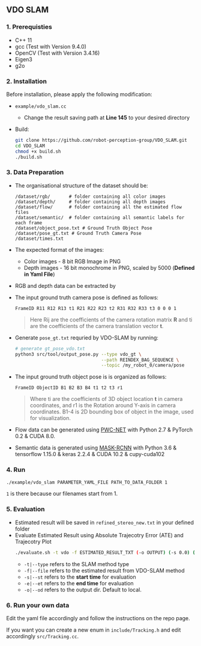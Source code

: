## VDO SLAM

### 1. Prerequisties

- C++ 11
- gcc (Test with Version 9.4.0)
- OpenCV (Test with Version 3.4.16)
- Eigen3
- g2o

### 2. Installation

Before installation, please apply the following modification:

- `example/vdo_slam.cc`
    - Change the result saving path at **Line 145** to your desired directory

- Build:
  ```bash
  git clone https://github.com/robot-perception-group/VDO_SLAM.git
  cd VDO_SLAM
  chmod +x build.sh
  ./build.sh
  ```

### 3. Data Preparation

- The organisational structure of the dataset should be:

  ```
  /dataset/rgb/       # folder containing all color images
  /dataset/depth/     # folder containing all depth images
  /dataset/flow/      # folder containing all the estimated flow files
  /dataset/semantic/  # folder containing all semantic labels for each frame
  /dataset/object_pose.txt # Ground Truth Object Pose
  /dataset/pose_gt.txt # Ground Truth Camera Pose
  /dataset/times.txt
  ```

- The expected format of the images:
    - Color images - 8 bit RGB Image in PNG
    - Depth images - 16 bit monochrome in PNG, scaled by 5000 (**Defined in Yaml File**)

- RGB and depth data can be extracted by 

- The input ground truth camera pose is defined as follows:

  ```
  FrameID R11 R12 R13 t1 R21 R22 R23 t2 R31 R32 R33 t3 0 0 0 1
  ```

  > Here Rij are the coefficients of the camera rotation matrix **R** and ti are the coefficients of the camera translation vector **t**.

- Generate `pose_gt.txt` requried by VDO-SLAM by running:
  ```bash
  # generate gt_pose_vdo.txt
  python3 src/tool/output_pose.py --type vdo_gt \
                                  --path REINDEX_BAG_SEQUENCE \
                                  --topic /my_robot_0/camera/pose
  ```
- The input ground truth object pose is is organized as follows:

  ```
  FrameID ObjectID B1 B2 B3 B4 t1 t2 t3 r1
  ```

  > Where ti are the coefficients of 3D object location **t** in camera coordinates, and r1 is the Rotation around Y-axis in camera coordinates. B1-4 is 2D bounding box of object in the image, used for visualization.

- Flow data can be generated using [PWC-NET](https://github.com/NVlabs/PWC-Net) with Python 2.7 & PyTorch 0.2 & CUDA 8.0.
- Semantic data is generated using [MASK-RCNN](https://github.com/matterport/Mask_RCNN) with Python 3.6 & tensorflow 1.15.0 & keras 2.2.4 & CUDA 10.2 & cupy-cuda102


### 4. Run

```bash
./example/vdo_slam PARAMETER_YAML_FILE PATH_TO_DATA_FOLDER 1
```

`1` is there because our filenames start from 1.

### 5. Evaluation

- Estimated result will be saved in `refined_stereo_new.txt` in your defined folder
- Evaluate Estimated Result using Absolute Trajecotry Error (ATE) and Trajecotry Plot
  ```bash
  ./evaluate.sh -t vdo -f ESTIMATED_RESULT_TXT (-o OUTPUT) (-s 0.0) (-e 60.0)
  ```
    - `-t|--type` refers to the SLAM method type
    - `-f|--file` refers to the estimated result from VDO-SLAM method
    - `-s|--st` refers to the **start time** for evaluation
    - `-e|--et` refers to the **end time** for evaluation
    - `-o|--od` refers to the output dir. Default to local.
  
### 6. Run your own data

Edit the yaml file accordingly and follow the instructions on the repo page.

If you want you can create a new enum in `include/Tracking.h` and edit accordingly `src/Tracking.cc`.